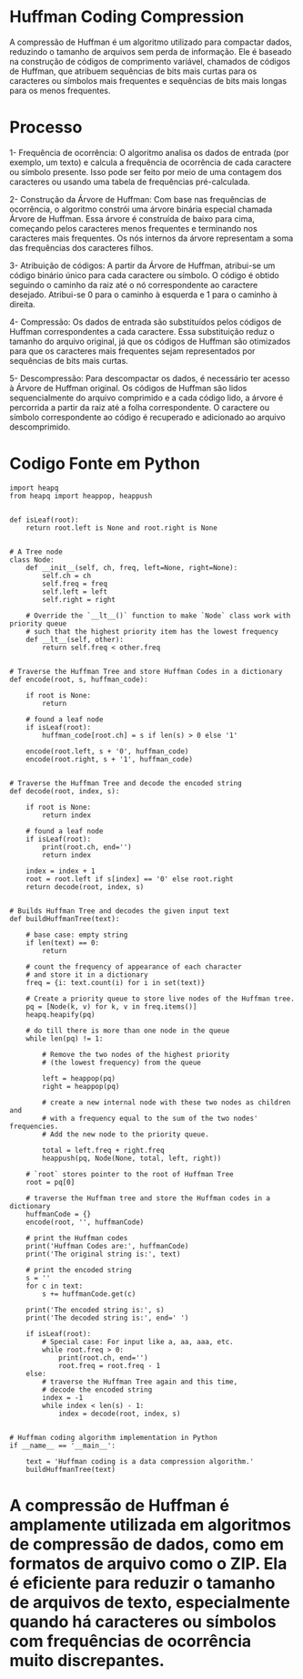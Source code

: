 # Huffman Coding Compression

A compressão de Huffman é um algoritmo utilizado para compactar dados, reduzindo o tamanho de arquivos sem perda de informação. Ele é baseado na construção de códigos de comprimento variável, chamados de códigos de Huffman, que atribuem sequências de bits mais curtas para os caracteres ou símbolos mais frequentes e sequências de bits mais longas para os menos frequentes.

# Processo

1- Frequência de ocorrência: O algoritmo analisa os dados de entrada (por exemplo, um texto) e calcula a frequência de ocorrência de cada caractere ou símbolo presente. Isso pode ser feito por meio de uma contagem dos caracteres ou usando uma tabela de frequências pré-calculada.

2- Construção da Árvore de Huffman: Com base nas frequências de ocorrência, o algoritmo constrói uma árvore binária especial chamada Árvore de Huffman. Essa árvore é construída de baixo para cima, começando pelos caracteres menos frequentes e terminando nos caracteres mais frequentes. Os nós internos da árvore representam a soma das frequências dos caracteres filhos.

3- Atribuição de códigos: A partir da Árvore de Huffman, atribui-se um código binário único para cada caractere ou símbolo. O código é obtido seguindo o caminho da raiz até o nó correspondente ao caractere desejado. Atribui-se 0 para o caminho à esquerda e 1 para o caminho à direita.

4- Compressão: Os dados de entrada são substituídos pelos códigos de Huffman correspondentes a cada caractere. Essa substituição reduz o tamanho do arquivo original, já que os códigos de Huffman são otimizados para que os caracteres mais frequentes sejam representados por sequências de bits mais curtas.

5- Descompressão: Para descompactar os dados, é necessário ter acesso à Árvore de Huffman original. Os códigos de Huffman são lidos sequencialmente do arquivo comprimido e a cada código lido, a árvore é percorrida a partir da raiz até a folha correspondente. O caractere ou símbolo correspondente ao código é recuperado e adicionado ao arquivo descomprimido.

# Codigo Fonte em Python

    import heapq
    from heapq import heappop, heappush


    def isLeaf(root):
        return root.left is None and root.right is None


    # A Tree node
    class Node:
        def __init__(self, ch, freq, left=None, right=None):
            self.ch = ch
            self.freq = freq
            self.left = left
            self.right = right

        # Override the `__lt__()` function to make `Node` class work with priority queue
        # such that the highest priority item has the lowest frequency
        def __lt__(self, other):
            return self.freq < other.freq


    # Traverse the Huffman Tree and store Huffman Codes in a dictionary
    def encode(root, s, huffman_code):

        if root is None:
            return

        # found a leaf node
        if isLeaf(root):
            huffman_code[root.ch] = s if len(s) > 0 else '1'

        encode(root.left, s + '0', huffman_code)
        encode(root.right, s + '1', huffman_code)


    # Traverse the Huffman Tree and decode the encoded string
    def decode(root, index, s):

        if root is None:
            return index

        # found a leaf node
        if isLeaf(root):
            print(root.ch, end='')
            return index

        index = index + 1
        root = root.left if s[index] == '0' else root.right
        return decode(root, index, s)


    # Builds Huffman Tree and decodes the given input text
    def buildHuffmanTree(text):

        # base case: empty string
        if len(text) == 0:
            return

        # count the frequency of appearance of each character
        # and store it in a dictionary
        freq = {i: text.count(i) for i in set(text)}

        # Create a priority queue to store live nodes of the Huffman tree.
        pq = [Node(k, v) for k, v in freq.items()]
        heapq.heapify(pq)

        # do till there is more than one node in the queue
        while len(pq) != 1:

            # Remove the two nodes of the highest priority
            # (the lowest frequency) from the queue

            left = heappop(pq)
            right = heappop(pq)

            # create a new internal node with these two nodes as children and
            # with a frequency equal to the sum of the two nodes' frequencies.
            # Add the new node to the priority queue.

            total = left.freq + right.freq
            heappush(pq, Node(None, total, left, right))

        # `root` stores pointer to the root of Huffman Tree
        root = pq[0]

        # traverse the Huffman tree and store the Huffman codes in a dictionary
        huffmanCode = {}
        encode(root, '', huffmanCode)

        # print the Huffman codes
        print('Huffman Codes are:', huffmanCode)
        print('The original string is:', text)

        # print the encoded string
        s = ''
        for c in text:
            s += huffmanCode.get(c)

        print('The encoded string is:', s)
        print('The decoded string is:', end=' ')

        if isLeaf(root):
            # Special case: For input like a, aa, aaa, etc.
            while root.freq > 0:
                print(root.ch, end='')
                root.freq = root.freq - 1
        else:
            # traverse the Huffman Tree again and this time,
            # decode the encoded string
            index = -1
            while index < len(s) - 1:
                index = decode(root, index, s)


    # Huffman coding algorithm implementation in Python
    if __name__ == '__main__':

        text = 'Huffman coding is a data compression algorithm.'
        buildHuffmanTree(text)

# A compressão de Huffman é amplamente utilizada em algoritmos de compressão de dados, como em formatos de arquivo como o ZIP. Ela é eficiente para reduzir o tamanho de arquivos de texto, especialmente quando há caracteres ou símbolos com frequências de ocorrência muito discrepantes.